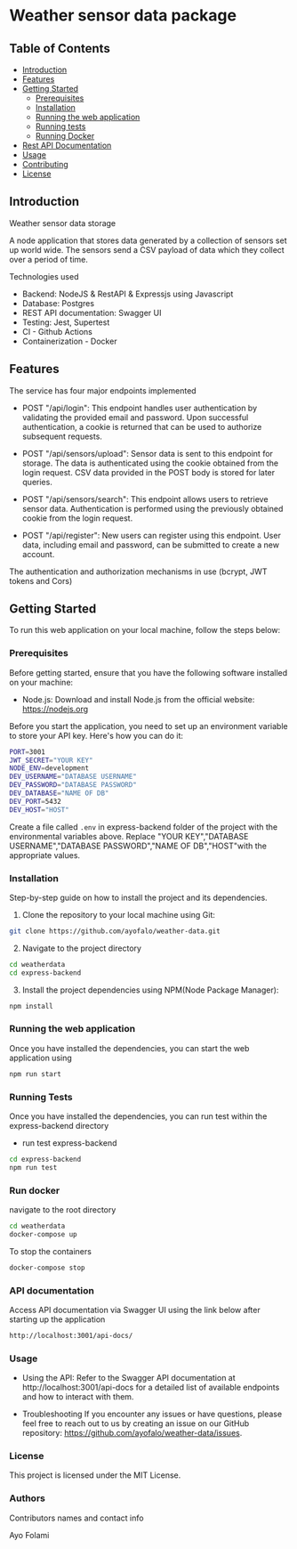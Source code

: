 # Weather sensor data package

## Table of Contents

- [Introduction](#introduction)
- [Features](#features)
- [Getting Started](#getting-started)
  - [Prerequisites](#prerequisites)
  - [Installation](#installation)
  - [Running the web application](#running-the-web-application)
  - [Running tests](#running-test)
  - [Running Docker](#run-docker)
- [Rest API Documentation](#api-documentation)
- [Usage](#usage)
- [Contributing](#contributing)
- [License](#license)

## Introduction

Weather sensor data storage

A node application that stores data generated by a collection of sensors set up world wide. The sensors send a CSV payload of data which they collect over a period of time.

Technologies used

- Backend: NodeJS & RestAPI & Expressjs using Javascript
- Database: Postgres
- REST API documentation: Swagger UI
- Testing: Jest, Supertest
- CI - Github Actions
- Containerization - Docker

## Features

The service has four major endpoints implemented

- POST "/api/login": This endpoint handles user authentication by validating the provided email and password. Upon successful authentication, a cookie is returned that can be used to authorize subsequent requests.

- POST "/api/sensors/upload": Sensor data is sent to this endpoint for storage. The data is authenticated using the cookie obtained from the login request. CSV data provided in the POST body is stored for later queries.

- POST "/api/sensors/search": This endpoint allows users to retrieve sensor data. Authentication is performed using the previously obtained cookie from the login request.

- POST "/api/register": New users can register using this endpoint. User data, including email and password, can be submitted to create a new account.

The authentication and authorization mechanisms in use (bcrypt, JWT tokens and Cors)

## Getting Started

To run this web application on your local machine, follow the steps below:

### Prerequisites

Before getting started, ensure that you have the following software installed on your machine:

- Node.js: Download and install Node.js from the official website: https://nodejs.org

Before you start the application, you need to set up an environment variable to store your API key. Here's how you can do it:

```bash
PORT=3001
JWT_SECRET="YOUR KEY"
NODE_ENV=development
DEV_USERNAME="DATABASE USERNAME"
DEV_PASSWORD="DATABASE PASSWORD"
DEV_DATABASE="NAME OF DB"
DEV_PORT=5432
DEV_HOST="HOST"
```

Create a file called `.env` in express-backend folder of the project with the environmental variables above. Replace "YOUR KEY","DATABASE USERNAME","DATABASE PASSWORD","NAME OF DB","HOST"with the appropriate values.

### Installation

Step-by-step guide on how to install the project and its dependencies.

1. Clone the repository to your local machine using Git:

```bash
git clone https://github.com/ayofalo/weather-data.git
```

2. Navigate to the project directory

```bash
cd weatherdata
cd express-backend
```

3. Install the project dependencies using NPM(Node Package Manager):

```bash
npm install
```

### Running the web application

Once you have installed the dependencies, you can start the web application using

```bash
npm run start
```

### Running Tests

Once you have installed the dependencies, you can run test within the express-backend directory

- run test express-backend

```bash
cd express-backend
npm run test
```

### Run docker

navigate to the root directory

```bash
cd weatherdata
docker-compose up

```

To stop the containers

```bash
docker-compose stop
```

### API documentation

Access API documentation via Swagger UI using the link below after starting up the application

```bash
http://localhost:3001/api-docs/
```

### Usage

- Using the API: Refer to the Swagger API documentation at http://localhost:3001/api-docs for a detailed list of available endpoints and how to interact with them.

- Troubleshooting
  If you encounter any issues or have questions, please feel free to reach out to us by creating an issue on our GitHub repository: https://github.com/ayofalo/weather-data/issues.

### License

This project is licensed under the MIT License.

### Authors

Contributors names and contact info

Ayo Folami
